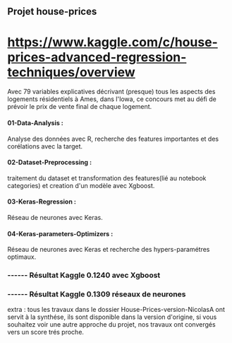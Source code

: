 ## Projet house-prices 


# https://www.kaggle.com/c/house-prices-advanced-regression-techniques/overview

Avec 79 variables explicatives décrivant (presque) tous les aspects des logements résidentiels à Ames, dans l'Iowa,
ce concours  met au défi de prévoir le prix de vente final de chaque logement.


#### 01-Data-Analysis :
Analyse des données avec R, recherche des features importantes et des corélations avec la target.

#### 02-Dataset-Preprocessing :
traitement du dataset et transformation des features(lié au notebook categories)  et creation d'un modèle avec Xgboost.
                           
#### 03-Keras-Regression : 
Réseau de neurones avec Keras.

#### 04-Keras-parameters-Optimizers : 
Réseau de neurones avec Keras et recherche des hypers-paramétres optimaux.





### ------ Résultat Kaggle 0.1240 avec Xgboost 


### ------ Résultat Kaggle 0.1309 réseaux de neurones


extra : tous les travaux dans le dossier House-Prices-version-NicolasA ont servit à la synthése, 
ils sont disponible dans la version d'origine, si vous souhaitez voir une autre approche du projet, 
nos travaux ont convergés vers un score trés proche.


